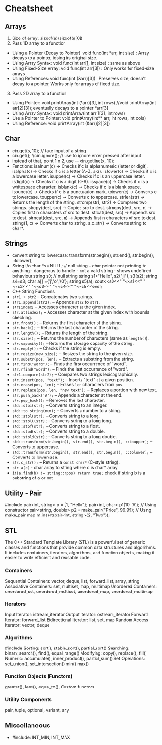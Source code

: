# Cheatsheet

## Arrays

1) Size of array: sizeof(a)/sizeof(a[0])
2) Pass 1D array to a function
- Using a Pointer (Decay to Pointer): void func(int *arr, int size) : Array decays to a pointer, losing its original size.
- Using Array Syntax: void func(int arr[], int size) : same as above
- Using Fixed-Size Array: void func(int arr[3]) : Only works for fixed-size arrays
- Using References: void func(int (&arr)[3]) : Preserves size, doesn’t decay to a pointer, Works only for arrays of fixed size.
3) Pass 2D array to a function
- Using Pointer: void printArray(int (*arr)[3], int rows) //void printArray(int arr[2][3]); eventually decays to a pointer *arr[3]
- Using Array Syntax: void printArray(int arr[][3], int rows) 
- Use a Pointer to Pointer: void printArray(int** arr, int rows, int cols)
- Using Reference: void printArray(int (&arr)[2][3])

## Char

- cin.get(s, 10); // take input of a string
- cin.get(); //cin.ignore(); // use to ignore enter pressed after input
- instead of that, point 1 n 2, use -- cin.getline(x, 10);
- Functions:
isalnum(c) → Checks if c is alphanumeric (letter or digit).
isalpha(c) → Checks if c is a letter (A-Z, a-z).
islower(c) → Checks if c is a lowercase letter.
isupper(c) → Checks if c is an uppercase letter.
isdigit(c) → Checks if c is a digit (0-9).
isspace(c) → Checks if c is a whitespace character.
isblank(c) → Checks if c is a blank space.
ispunct(c) → Checks if c is a punctuation mark.
tolower(c) → Converts c to lowercase.
toupper(c) → Converts c to uppercase.
strlen(str) → Returns the length of the string.
strcmp(str1, str2) → Compares two strings.
strcpy(dest, src) → Copies src to dest.
strncpy(dest, src, n) → Copies first n characters of src to dest.
strcat(dest, src) → Appends src to dest.
strncat(dest, src, n) → Appends first n characters of src to dest.
string(1, c) → Converts char to string.
s.c_str() → Converts string to char*.

## Strings
- convert string to lowercase: transform(str.begin(), str.end(), str.begin(), ::tolower);
- String i/o
    char *s= NULL; // null string - char pointer not pointing to anything - dangerous to handle - not a valid string - shows undefined behaviour
    string s0; // null string
    string s1="Hello", s2("ji"), s3(s2);
    string s4=s3;
    char a[] ={'j','o','\0'};
    string s5(a);
    cout<<s0<<" "<<s1<<" "<<s2<<" "<<s3<<" "<<s4<<" "<<s5<<endl;
- C++ String Functions
- `str1 + str2` – Concatenates two strings.  
- `str1.append(str2);` – Appends `str2` to `str1`.  
- `str[index]` – Accesses character at the given index.  
- `str.at(index);` – Accesses character at the given index with bounds checking.  
- `str.front();` – Returns the first character of the string.  
- `str.back();` – Returns the last character of the string.  
- `str.length();` – Returns the length of the string.  
- `str.size();` – Returns the number of characters (same as `length()`).  
- `str.capacity();` – Returns the storage capacity of the string.  
- `str.empty();` – Checks if the string is empty.  
- `str.resize(new_size);` – Resizes the string to the given size.  
- `str.substr(pos, len);` – Extracts a substring from the string.  
- `str.find("word");` – Finds the first occurrence of "word".  
- `str.rfind("word");` – Finds the last occurrence of "word".  
- `str1.compare(str2);` – Compares two strings lexicographically.  
- `str.insert(pos, "text");` – Inserts "text" at a given position.  
- `str.erase(pos, len);` – Erases `len` characters from `pos`.  
- `str.replace(pos, len, "new text");` – Replaces a portion with new text.  
- `str.push_back('A');` – Appends a character at the end.  
- `str.pop_back();` – Removes the last character.  
- `std::stoi(str);` – Converts string to an integer.  
- `std::to_string(num);` – Converts a number to a string.
- `std::stol(str);` – Converts string to a long.  
- `std::stoll(str);` – Converts string to a long long.  
- `std::stof(str);` – Converts string to a float.  
- `std::stod(str);` – Converts string to a double.  
- `std::stold(str);` – Converts string to a long double.
- `std::transform(str.begin(), str.end(), str.begin(), ::toupper);` – Converts to uppercase.  
- `std::transform(str.begin(), str.end(), str.begin(), ::tolower);` – Converts to lowercase.  
- `str.c_str();` – Returns a `const char*` (C-style string).
- `str a(c)` - char array to string where c is char* array
- `if(a.find(b) != string::npos) return true;` check if string b is a substring of a or not

## Utility - Pair
#include <utility> 
pair<int, string> p = {1, "Hello"};
pair<int, char> p1(10, 'A');  // Using constructor
pair<string, double> p2 = make_pair("Price", 99.99); // Using make_pair
map m.insert(pair<int, string>(2, "Two"));

## STL
The C++ Standard Template Library (STL) is a powerful set of generic classes and functions that provide common data structures and algorithms. It includes containers, iterators, algorithms, and function objects, making it easier to write efficient and reusable code.

### Containers
Sequential Containers: vector, deque, list, forward_list, array, string
Associative Containers: set, multiset, map, multimap
Unordered Containers: unordered_set, unordered_multiset, unordered_map, unordered_multimap

### Iterators
Input Iterator: istream_iterator
Output Iterator: ostream_iterator
Forward Iterator: forward_list
Bidirectional Iterator: list, set, map
Random Access Iterator: vector, deque

### Algorithms
#include<algorithm>
Sorting: sort(), stable_sort(), partial_sort()
Searching: binary_search(), find(), equal_range()
Modifying: copy(), replace(), fill()
Numeric: accumulate(), inner_product(), partial_sum()
Set Operations: set_union(), set_intersection()
min() max()

### Function Objects (Functors)
greater<T>(), less<T>(), equal_to<T>(), Custom functors

### Utility Components
pair, tuple, optional, variant, any

## Miscellaneous
- #include<climits>: INT_MIN, INT_MAX
